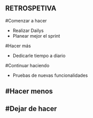 ## RETROSPETIVA

#Comenzar a hacer
- Realizar Dailys
- Planear mejor el sprint

#Hacer más
- Dedicarle tiempo a diario

#Continuar haciendo
- Pruebas de nuevas funcionalidades

#Hacer menos
- 

#Dejar de hacer
-
